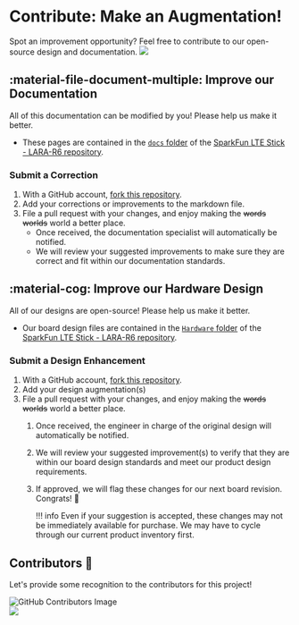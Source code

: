 # Contribute: Make an Augmentation!
Spot an improvement opportunity? Feel free to contribute to our open-source design and documentation. <a href="https://github.com/sparkfun/SparkFun_LTE_Stick_LARA_R6/pulls" alt="Pull Requests"><img src="https://img.shields.io/github/issues-pr/sparkfun/SparkFun_LTE_Stick_LARA_R6.svg" /></a>

## :material-file-document-multiple:&nbsp;Improve our Documentation
All of this documentation can be modified by you! Please help us make it better.

* These pages are contained in the [`docs` folder](https://github.com/sparkfun/SparkFun_LTE_Stick_LARA_R6/tree/main/docs) of the [SparkFun LTE Stick - LARA-R6 repository](https://github.com/sparkfun/SparkFun_LTE_Stick_LARA_R6).

<!-- ### :material-source-pull:&nbsp;Submit a Correction -->
### Submit a Correction

1. With a GitHub account, [fork this repository](https://github.com/sparkfun/SparkFun_LTE_Stick_LARA_R6/fork).
2. Add your corrections or improvements to the markdown file.
3. File a pull request with your changes, and enjoy making the ~~words~~ ~~worlds~~ world a better place.
	* Once received, the documentation specialist will automatically be notified.
	* We will review your suggested improvements to make sure they are correct and fit within our documentation standards.

## :material-cog:&nbsp;Improve our Hardware Design
All of our designs are open-source! Please help us make it better.

* Our board design files are contained in the [`Hardware` folder](https://github.com/sparkfun/SparkFun_LTE_Stick_LARA_R6/tree/main/Hardware) of the [SparkFun LTE Stick - LARA-R6 repository](https://github.com/sparkfun/SparkFun_LTE_Stick_LARA_R6).

<!-- ### :material-source-pull:&nbsp;Submit a Design Enhancement -->
### Submit a Design Enhancement

1. With a GitHub account, [fork this repository](https://github.com/sparkfun/SparkFun_LTE_Stick_LARA_R6/fork).
2. Add your design augmentation(s)
3. File a pull request with your changes, and enjoy making the ~~words~~ ~~worlds~~ world a better place.
	1. Once received, the engineer in charge of the original design will automatically be notified.
	2. We will review your suggested improvement(s) to verify that they are within our board design standards and meet our product design requirements.
	3. If approved, we will flag these changes for our next board revision. Congrats! 🍻

		!!! info
			Even if your suggestion is accepted, these changes may not be immediately available for purchase. We may have to cycle through our current product inventory first.

## Contributors&nbsp;:clap:
Let's provide some recognition to the contributors for this project!

![GitHub Contributors Image](https://contrib.rocks/image?repo=sparkfun/SparkFun_LTE_Stick_LARA_R6)
<br>
<a href="https://github.com/sparkfun/SparkFun_LTE_Stick_LARA_R6/pulls" alt="Pull Requests"><img src="https://img.shields.io/github/contributors/sparkfun/SparkFun_LTE_Stick_LARA_R6.svg" /></a>